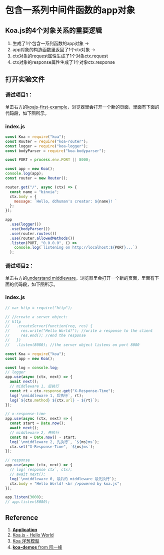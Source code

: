 # 包含一系列中间件函数的app对象

## Koa.js的4个对象关系的重要逻辑 
1. 生成了1个包含一系列函数的app对象 -> 
2. app对象的构造函数里返回了1个ctx对象 -> 
3. ctx对象的request属性生成了1个对象ctx.request
4. ctx对象的response属性生成了1个对象ctx.response

## 打开实验文件

### 调试项目1：
单击右方的[koajs-first-example](https://codesandbox.io/s/koajs-first-example-gigk7)，浏览器里会打开一个新的页面，里面有下面的代码段，如下图所示。

### index.js
```javascript
const Koa = require("koa");
const Router = require("koa-router");
const logger = require("koa-logger");
const bodyParser = require("koa-bodyparser");

const PORT = process.env.PORT || 8000;

const app = new Koa();
console.log(app);
const router = new Router();

router.get("/", async (ctx) => {
  const name = "binxia";
  ctx.body = {
    message: `Hello, ddhuman's creator: ${name}! `
  };
});

app
  .use(logger())
  .use(bodyParser())
  .use(router.routes())
  .use(router.allowedMethods())
  .listen(PORT, "0.0.0.0", () =>
    console.log(`listening on http://localhost:${PORT}...`)
  );
```

### 调试项目2：

单击右方的[understand middleware](https://codesandbox.io/s/understand-middleware-9iqfo)，浏览器里会打开一个新的页面，里面有下面的代码段，如下图所示。

### index.js
```javascript
// var http = require("http");

// //create a server object:
// http
//   .createServer(function(req, res) {
//     res.write("Hello World!"); //write a response to the client
//     res.end(); //end the response
//   })
//   .listen(8080); //the server object listens on port 8080

const Koa = require("koa");
const app = new Koa();

const log = console.log;
// logger
app.use(async (ctx, next) => {
  await next();
  // middleware 1, 后执行
  const rt = ctx.response.get("X-Response-Time");
  log(`\nmiddleware 1, 后执行`, rt);
  log(`${ctx.method} ${ctx.url} - ${rt}`);
});

// x-response-time
app.use(async (ctx, next) => {
  const start = Date.now();
  await next();
  // middleware 2, 先执行
  const ms = Date.now() - start;
  log(`\nmiddleware 2, 先执行`, `${ms}ms`);
  ctx.set("X-Response-Time", `${ms}ms`);
});

// response
app.use(async (ctx, next) => {
  // log(`response ctx`, ctx);
  // await next();
  log(`\nmiddleware 0, 最后的 middleware 最先执行`);
  ctx.body = "Hello World! <br />powered by koa.js";
});

app.listen(3000);
// app.listen(8080);
```

## Reference

1. [**Application**](https://koajs.com/#application)
2. [Koa.js - Hello World](https://www.tutorialspoint.com/koajs/koajs_hello_world.htm)
3. [Koa 洋葱模型](https://www.cnblogs.com/xgqfrms/p/12842176.html)
4. [**koa-demos** from 阮一峰](https://github.com/ruanyf/koa-demos)



